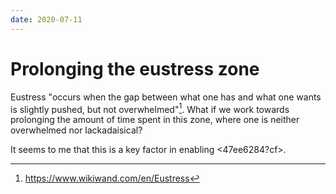 ```yaml
---
date: 2020-07-11
---
```


# Prolonging the eustress zone

Eustress "occurs when the gap between what one has and what one wants is slightly pushed, but not overwhelmed"[^wiki]. What if we work towards prolonging the amount of time spent in this zone, where one is neither overwhelmed nor lackadaisical? 

It seems to me that this is a key factor in enabling <47ee6284?cf>.

[^wiki]: <https://www.wikiwand.com/en/Eustress>

